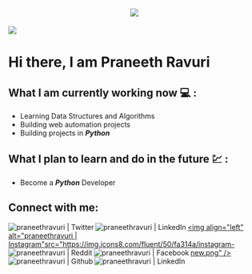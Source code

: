 <h1 align="center">
  <img src="https://github-readme-streak-stats.herokuapp.com?user=praneethravuri&theme=dark)](https://git.io/streak-stats">
  <br />
</h1>

![](https://komarev.com/ghpvc/?username=praneethravuri)


# Hi there, I am Praneeth Ravuri

## What I am currently working now :computer: :
* Learning Data Structures and Algorithms
* Building web automation projects
* Building projects in ***Python***

## What I plan to learn and do in the future :chart: :
* Become a ***Python*** Developer



## Connect with me:

[<img align="left" alt="praneethravuri | Twitter"  src="https://img.icons8.com/color/48/000000/twitter--v2.png" />][twitter]
[<img align="left" alt="praneethravuri | LinkedIn" src="https://img.icons8.com/fluent/48/000000/linkedin.png" />][linkedin]
[<img align="left" alt="praneethravuri | Instagram"src="https://img.icons8.com/fluent/50/fa314a/instagram-new.png" />][instagram]
[<img align="left" alt="praneethravuri | Reddit"   src="https://img.icons8.com/officel/48/fa314a/reddit.png" />][reddit]
[<img align="left" alt="praneethravuri | Facebook" src="https://img.icons8.com/fluent/48/fa314a/facebook-new.png" />][facebook]
[<img align="left" alt="praneethravuri | Github"   src="https://img.icons8.com/fluent/48/fa314a/github.png" />][github]
[<img align="left" alt="praneethravuri | LinkedIn" src="https://img.icons8.com/fluent/48/fa314a/linkedin.png" />][linkedin]


[reddit]: https://www.reddit.com/user/BhelPuri69
[twitter]: https://twitter.com/ravuri_praneeth
[instagram]: https://www.instagram.com/praneeth.ravuri/
[facebook]: https://www.facebook.com/ravuri.praneeth
[github]: https://github.com/praneethravuri
[linkedin]: https://www.linkedin.com/in/ravuri-praneeth-176678204/
